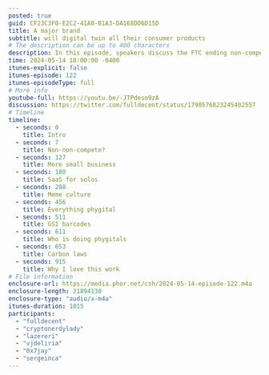 ```yaml
---
posted: true
guid: CF23C3F0-E2C2-41A0-B1A3-DA168DD6D15D
title: A major brand
subtitle: will digital twin all their consumer products
# The description can be up to 400 characters
description: In this episode, speakers discuss the FTC ending non-compete clauses, enhancing employees' ability to switch jobs without restrictions. The conversation also covers how QR codes and blockchain technology will revolutionize product tracking, leading to improvements in authenticity verification, recall efficiency, and carbon tracing for consumer goods. The implications for commerce, small businesses, and the tech industry are explored with optimism for future developments.
time: 2024-05-14 18:00:00 -0400
itunes-explicit: false
itunes-episode: 122
itunes-episodeType: full
# More info
youtube-full: https://youtu.be/-JTPdeso9zA
discussion: https://twitter.com/fulldecent/status/1790576823245402557
# Timeline
timeline:
  - seconds: 0
    title: Intro
  - seconds: 7
    title: Non-non-compete?
  - seconds: 127
    title: More small business
  - seconds: 180
    title: SaaS for solos
  - seconds: 288
    title: Meme culture
  - seconds: 456
    title: Everything phygital
  - seconds: 511
    title: GS1 barcodes
  - seconds: 611
    title: Who is doing phygitals
  - seconds: 653
    title: Carbon laws
  - seconds: 915
    title: Why I love this work
# File information
enclosure-url: https://media.phor.net/csh/2024-05-14-episode-122.m4a
enclosure-length: 21894130
enclosure-type: "audio/x-m4a"
itunes-duration: 1015
participants:
  - "fulldecent"
  - "cryptonerdylady"
  - "lazereri"
  - "vjdeliria"
  - "0x7jay"
  - "sergeinca"
---
```


<!--end of quick notes-->
